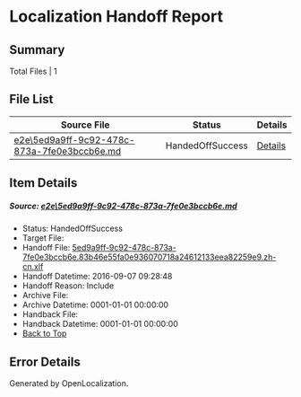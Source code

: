 # <a name='report-top'></a> Localization Handoff Report

## Summary
 Total Files | 1

## File List
 Source File | Status | Details 
 ----------- | ------ | ------- 
 [e2e\5ed9a9ff-9c92-478c-873a-7fe0e3bccb6e.md](https://github.com/OpenLocalizationTestOrg/ol-test0/blob/5c1cf617a3e10a46d830411582fa12ca305af00f/e2e/5ed9a9ff-9c92-478c-873a-7fe0e3bccb6e.md) | HandedOffSuccess | [Details](#6869d07758119efbc6c9d8dc63327f2ea2b0fa651)

## Item Details
##### <a name='6869d07758119efbc6c9d8dc63327f2ea2b0fa651'></a> Source: [e2e\5ed9a9ff-9c92-478c-873a-7fe0e3bccb6e.md](https://github.com/OpenLocalizationTestOrg/ol-test0/blob/5c1cf617a3e10a46d830411582fa12ca305af00f/e2e/5ed9a9ff-9c92-478c-873a-7fe0e3bccb6e.md)
* Status: HandedOffSuccess
* Target File: 
* Handoff File: [5ed9a9ff-9c92-478c-873a-7fe0e3bccb6e.83b46e55fa0e936070718a24612133eea82259e9.zh-cn.xlf](https://github.com/OpenLocalizationTestOrg/ol-test0-handoff/blob/abe4bf00a68dcf8625e2a2e8c8e5e7ae7433da63/ol-handoff/OpenLocalizationTestOrg/ol-test0-zhcn/ci/ht/5ed9a9ff-9c92-478c-873a-7fe0e3bccb6e.83b46e55fa0e936070718a24612133eea82259e9.zh-cn.xlf)
* Handoff Datetime: 2016-09-07 09:28:48
* Handoff Reason: Include
* Archive File: 
* Archive Datetime: 0001-01-01 00:00:00
* Handback File: 
* Handback Datetime: 0001-01-01 00:00:00
* [Back to Top](#report-top)


## Error Details

Generated by OpenLocalization.
